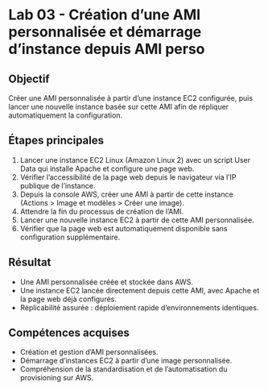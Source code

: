 # Lab 03 - Création d’une AMI personnalisée et démarrage d’instance depuis AMI perso

## Objectif
Créer une AMI personnalisée à partir d’une instance EC2 configurée, puis lancer une nouvelle instance basée sur cette AMI afin de répliquer automatiquement la configuration.

## Étapes principales
1. Lancer une instance EC2 Linux (Amazon Linux 2) avec un script User Data qui installe Apache et configure une page web.
2. Vérifier l’accessibilité de la page web depuis le navigateur via l’IP publique de l’instance.
3. Depuis la console AWS, créer une AMI à partir de cette instance (Actions > Image et modèles > Créer une image).
4. Attendre la fin du processus de création de l’AMI.
5. Lancer une nouvelle instance EC2 à partir de cette AMI personnalisée.
6. Vérifier que la page web est automatiquement disponible sans configuration supplémentaire.

## Résultat
- Une AMI personnalisée créée et stockée dans AWS.
- Une instance EC2 lancée directement depuis cette AMI, avec Apache et la page web déjà configurés.
- Réplicabilité assurée : déploiement rapide d’environnements identiques.

## Compétences acquises
- Création et gestion d’AMI personnalisées.
- Démarrage d’instances EC2 à partir d’une image personnalisée.
- Compréhension de la standardisation et de l’automatisation du provisioning sur AWS.
